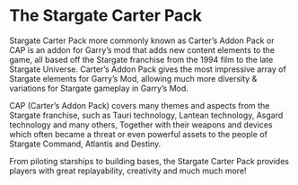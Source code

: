 The Stargate Carter Pack
=========================

Stargate Carter Pack more commonly known as Carter’s Addon Pack or CAP is an addon for Garry’s mod that adds new content elements to the game, all based off the Stargate franchise from the 1994 film to the late Stargate Universe. Carter’s Addon Pack gives the most impressive array of Stargate elements for Garry’s Mod, allowing much more diversity & variations for Stargate gameplay in Garry’s Mod. 

CAP (Carter’s Addon Pack) covers many themes and aspects from the Stargate franchise, such as Tauri technology, Lantean technology, Asgard technology and many others, Together with their weapons and devices which often became a threat or even powerful assets to the people of Stargate Command, Atlantis and Destiny. 

From piloting starships to building bases, the Stargate Carter Pack provides players with great replayability, creativity and much much more!
